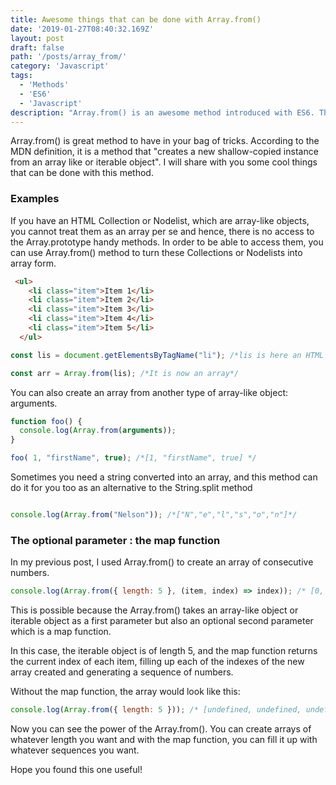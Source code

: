 ```yaml
---
title: Awesome things that can be done with Array.from()
date: '2019-01-27T08:40:32.169Z'
layout: post
draft: false
path: '/posts/array_from/'
category: 'Javascript'
tags:
  - 'Methods'
  - 'ES6'
  - 'Javascript'
description: "Array.from() is an awesome method introduced with ES6. This post includes practical examples of how I use it."
---
```


Array.from() is  great method to have in your bag of tricks. According to the MDN definition, it is a method that "creates a new shallow-copied instance from an array like or iterable object". I will share with you some cool things that can be done with this method.

### Examples

If you have an HTML Collection or Nodelist, which are array-like objects, you cannot treat them as an array per se and hence, there is no access to the Array.prototype handy methods. In order to be able to access them, you can use Array.from() method to turn these  Collections or Nodelists into array form.

```html
 <ul>
    <li class="item">Item 1</li>
    <li class="item">Item 2</li>
    <li class="item">Item 3</li>
    <li class="item">Item 4</li>
    <li class="item">Item 5</li>
  </ul>
```
```js
const lis = document.getElementsByTagName("li"); /*lis is here an HTML collection*/

const arr = Array.from(lis); /*It is now an array*/

```

You can also create an array from another type of array-like object: arguments.

```js
function foo() {
  console.log(Array.from(arguments));
}

foo( 1, "firstName", true); /*[1, "firstName", true] */

```
Sometimes you need a string converted into an array, and this method can do it for you too as an alternative to the String.split method

```js

console.log(Array.from("Nelson")); /*["N","e","l","s","o","n"]*/

```

### The optional parameter : the map function

In my previous post, I used Array.from() to create an array of consecutive numbers. 

```js
console.log(Array.from({ length: 5 }, (item, index) => index)); /* [0, 1, 2, 3, 4] */
```
This is possible because the Array.from() takes an array-like object or iterable object as a first parameter but also an optional second parameter which is a map function. 

In this case, the iterable object is of length 5, and the map function returns the current index of each item, filling up each of the indexes of the new array created and generating a sequence of numbers.

Without the map function, the array would look like this:

```js
console.log(Array.from({ length: 5 })); /* [undefined, undefined, undefined, undefined, undefined] */
```

Now you can see the power of the Array.from(). You can create arrays of whatever length you want and with the map function, you can fill it up with whatever sequences you want.

Hope you found this one useful! 



